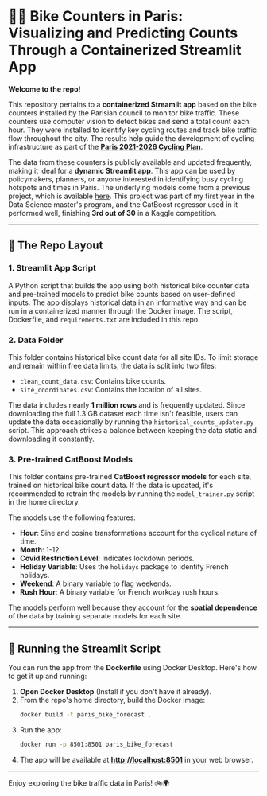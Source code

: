 # 🚴‍♀️ Bike Counters in Paris: Visualizing and Predicting Counts Through a Containerized Streamlit App

**Welcome to the repo!** 

This repository pertains to a **containerized Streamlit app** based on the bike counters installed by the Parisian council to monitor bike traffic. These counters use computer vision to detect bikes and send a total count each hour. They were installed to identify key cycling routes and track bike traffic flow throughout the city. The results help guide the development of cycling infrastructure as part of the [**Paris 2021-2026 Cycling Plan**](https://www.paris.fr/en/pages/a-new-cycling-plan-for-a-100-bikeable-city-28350).

The data from these counters is publicly available and updated frequently, making it ideal for a **dynamic Streamlit app**. This app can be used by policymakers, planners, or anyone interested in identifying busy cycling hotspots and times in Paris. The underlying models come from a previous project, which is available [here](https://github.com/cathal-brady/Cathal_Nadiy_Bike_Prediction). This project was part of my first year in the Data Science master's program, and the CatBoost regressor used in it performed well, finishing **3rd out of 30** in a Kaggle competition.

---

## 📁 The Repo Layout

### **1. Streamlit App Script**
A Python script that builds the app using both historical bike counter data and pre-trained models to predict bike counts based on user-defined inputs. The app displays historical data in an informative way and can be run in a containerized manner through the Docker image. The script, Dockerfile, and `requirements.txt` are included in this repo.

### **2. Data Folder**
This folder contains historical bike count data for all site IDs. To limit storage and remain within free data limits, the data is split into two files:  
- `clean_count_data.csv`: Contains bike counts.  
- `site_coordinates.csv`: Contains the location of all sites.  

The data includes nearly **1 million rows** and is frequently updated. Since downloading the full 1.3 GB dataset each time isn't feasible, users can update the data occasionally by running the `historical_counts_updater.py` script. This approach strikes a balance between keeping the data static and downloading it constantly.

### **3. Pre-trained CatBoost Models**
This folder contains pre-trained **CatBoost regressor models** for each site, trained on historical bike count data. If the data is updated, it's recommended to retrain the models by running the `model_trainer.py` script in the home directory.

The models use the following features:
- **Hour**: Sine and cosine transformations account for the cyclical nature of time.
- **Month**: 1-12.
- **Covid Restriction Level**: Indicates lockdown periods.
- **Holiday Variable**: Uses the `holidays` package to identify French holidays.
- **Weekend**: A binary variable to flag weekends.
- **Rush Hour**: A binary variable for French workday rush hours.

The models perform well because they account for the **spatial dependence** of the data by training separate models for each site.

---

## 🚀 Running the Streamlit Script

You can run the app from the **Dockerfile** using Docker Desktop. Here's how to get it up and running:

1. **Open Docker Desktop** (Install if you don't have it already).
2. From the repo's home directory, build the Docker image:
    ```bash
    docker build -t paris_bike_forecast .
    ```
3. Run the app:
    ```bash
    docker run -p 8501:8501 paris_bike_forecast
    ```
4. The app will be available at **[http://localhost:8501](http://localhost:8501)** in your web browser.

---

Enjoy exploring the bike traffic data in Paris! 🚲🌍
